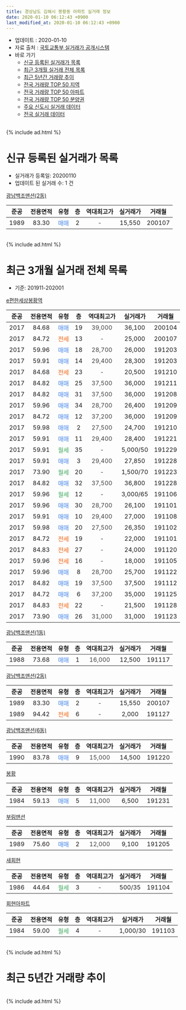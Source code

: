 ```yaml
---
title: 경상남도 김해시 봉황동 아파트 실거래 정보
date: 2020-01-10 06:12:43 +0900
last_modified_at: 2020-01-10 06:12:43 +0900
---
```


* 업데이트 : 2020-01-10
* 자료 출처 : [국토교통부 실거래가 공개시스템](http://rt.molit.go.kr)
* 바로 가기
    * [신규 등록된 실거래가 목록](#신규-등록된-실거래가-목록)
    * [최근 3개월 실거래 전체 목록](#최근-3개월-실거래-전체-목록)
    * [최근 5년간 거래량 추이](#최근-5년간-거래량-추이)
    * [전국 거래량 TOP 50 지역](https://inasie.github.io/apt-trade-info/최근-3개월-전국에서-가장-거래가-많이-발생한-지역)
    * [전국 거래량 TOP 50 아파트](https://inasie.github.io/apt-trade-info/최근-3개월-전국에서-가장-거래가-많이-발생한-아파트)
    * [전국 거래량 TOP 50 분양권](https://inasie.github.io/apt-trade-info/최근-3개월-전국에서-가장-거래가-많이-발생한-분양권)
    * [주요 신도시 실거래 데이터](https://inasie.github.io/apt-trade-info/주요-신도시)
    * [전국 실거래 데이터](https://inasie.github.io/apt-trade-info/전국)
<br>
{% include ad.html %}
<br>

# 신규 등록된 실거래가 목록
* 실거래가 등록일: 20200110
* 업데이트 된 실거래 수: 1 건


[광남백조맨션(2동)](https://search.naver.com/search.naver?query=%EA%B2%BD%EC%83%81%EB%82%A8%EB%8F%84+%EA%B9%80%ED%95%B4%EC%8B%9C+%EB%B4%89%ED%99%A9%EB%8F%99+%EA%B4%91%EB%82%A8%EB%B0%B1%EC%A1%B0%EB%A7%A8%EC%85%98%282%EB%8F%99%29)

|준공|전용면적|유형|층|역대최고가|실거래가|거래월|
|:---:|:---:|:---:|:---:|:---:|:---:|:---:|
|1989|83.30|<span style="color:#4285f3">매매</span>|2|<span style="color:#444444">-</span>|15,550|200107|


<br>
{% include ad.html %}
<br>

# 최근 3개월 실거래 전체 목록
* 기준: 201911-202001


[e편한세상봉황역](https://search.naver.com/search.naver?query=%EA%B2%BD%EC%83%81%EB%82%A8%EB%8F%84+%EA%B9%80%ED%95%B4%EC%8B%9C+%EB%B4%89%ED%99%A9%EB%8F%99+e%ED%8E%B8%ED%95%9C%EC%84%B8%EC%83%81%EB%B4%89%ED%99%A9%EC%97%AD)

|준공|전용면적|유형|층|역대최고가|실거래가|거래월|
|:---:|:---:|:---:|:---:|:---:|:---:|:---:|
|2017|84.68|<span style="color:#4285f3">매매</span>|19|<span style="color:#444444">39,000</span>|36,100|200104|
|2017|84.72|<span style="color:#ff5a00">전세</span>|13|<span style="color:#444444">-</span>|25,000|200107|
|2017|59.96|<span style="color:#4285f3">매매</span>|18|<span style="color:#444444">28,700</span>|26,000|191203|
|2017|59.91|<span style="color:#4285f3">매매</span>|14|<span style="color:#444444">29,400</span>|28,300|191203|
|2017|84.68|<span style="color:#ff5a00">전세</span>|23|<span style="color:#444444">-</span>|20,500|191210|
|2017|84.82|<span style="color:#4285f3">매매</span>|25|<span style="color:#444444">37,500</span>|36,000|191211|
|2017|84.82|<span style="color:#4285f3">매매</span>|31|<span style="color:#444444">37,500</span>|36,000|191208|
|2017|59.96|<span style="color:#4285f3">매매</span>|34|<span style="color:#444444">28,700</span>|26,400|191209|
|2017|84.72|<span style="color:#4285f3">매매</span>|12|<span style="color:#444444">37,200</span>|36,000|191209|
|2017|59.98|<span style="color:#4285f3">매매</span>|2|<span style="color:#444444">27,500</span>|24,700|191210|
|2017|59.91|<span style="color:#4285f3">매매</span>|11|<span style="color:#444444">29,400</span>|28,400|191221|
|2017|59.91|<span style="color:#34a853">월세</span>|35|<span style="color:#444444">-</span>|5,000/50|191229|
|2017|59.91|<span style="color:#4285f3">매매</span>|3|<span style="color:#444444">29,400</span>|27,850|191228|
|2017|73.90|<span style="color:#34a853">월세</span>|20|<span style="color:#444444">-</span>|1,500/70|191223|
|2017|84.82|<span style="color:#4285f3">매매</span>|32|<span style="color:#444444">37,500</span>|36,800|191228|
|2017|59.96|<span style="color:#34a853">월세</span>|12|<span style="color:#444444">-</span>|3,000/65|191106|
|2017|59.96|<span style="color:#4285f3">매매</span>|30|<span style="color:#444444">28,700</span>|26,100|191101|
|2017|59.91|<span style="color:#4285f3">매매</span>|10|<span style="color:#444444">29,400</span>|27,000|191108|
|2017|59.98|<span style="color:#4285f3">매매</span>|20|<span style="color:#444444">27,500</span>|26,350|191102|
|2017|84.72|<span style="color:#ff5a00">전세</span>|19|<span style="color:#444444">-</span>|22,000|191101|
|2017|84.83|<span style="color:#ff5a00">전세</span>|27|<span style="color:#444444">-</span>|24,000|191120|
|2017|59.96|<span style="color:#ff5a00">전세</span>|16|<span style="color:#444444">-</span>|18,000|191105|
|2017|59.96|<span style="color:#4285f3">매매</span>|8|<span style="color:#444444">28,700</span>|25,700|191122|
|2017|84.82|<span style="color:#4285f3">매매</span>|19|<span style="color:#444444">37,500</span>|37,500|191112|
|2017|84.72|<span style="color:#4285f3">매매</span>|6|<span style="color:#444444">37,200</span>|35,000|191125|
|2017|84.83|<span style="color:#ff5a00">전세</span>|22|<span style="color:#444444">-</span>|21,500|191128|
|2017|73.90|<span style="color:#4285f3">매매</span>|26|<span style="color:#444444">31,000</span>|31,000|191123|

[광남백조맨션(1동)](https://search.naver.com/search.naver?query=%EA%B2%BD%EC%83%81%EB%82%A8%EB%8F%84+%EA%B9%80%ED%95%B4%EC%8B%9C+%EB%B4%89%ED%99%A9%EB%8F%99+%EA%B4%91%EB%82%A8%EB%B0%B1%EC%A1%B0%EB%A7%A8%EC%85%98%281%EB%8F%99%29)

|준공|전용면적|유형|층|역대최고가|실거래가|거래월|
|:---:|:---:|:---:|:---:|:---:|:---:|:---:|
|1988|73.68|<span style="color:#4285f3">매매</span>|1|<span style="color:#444444">16,000</span>|12,500|191117|

[광남백조맨션(2동)](https://search.naver.com/search.naver?query=%EA%B2%BD%EC%83%81%EB%82%A8%EB%8F%84+%EA%B9%80%ED%95%B4%EC%8B%9C+%EB%B4%89%ED%99%A9%EB%8F%99+%EA%B4%91%EB%82%A8%EB%B0%B1%EC%A1%B0%EB%A7%A8%EC%85%98%282%EB%8F%99%29)

|준공|전용면적|유형|층|역대최고가|실거래가|거래월|
|:---:|:---:|:---:|:---:|:---:|:---:|:---:|
|1989|83.30|<span style="color:#4285f3">매매</span>|2|<span style="color:#444444">-</span>|15,550|200107|
|1989|94.42|<span style="color:#ff5a00">전세</span>|6|<span style="color:#444444">-</span>|2,000|191127|

[광남백조맨션(6동)](https://search.naver.com/search.naver?query=%EA%B2%BD%EC%83%81%EB%82%A8%EB%8F%84+%EA%B9%80%ED%95%B4%EC%8B%9C+%EB%B4%89%ED%99%A9%EB%8F%99+%EA%B4%91%EB%82%A8%EB%B0%B1%EC%A1%B0%EB%A7%A8%EC%85%98%286%EB%8F%99%29)

|준공|전용면적|유형|층|역대최고가|실거래가|거래월|
|:---:|:---:|:---:|:---:|:---:|:---:|:---:|
|1990|83.78|<span style="color:#4285f3">매매</span>|9|<span style="color:#444444">15,000</span>|14,500|191220|

[봉황](https://search.naver.com/search.naver?query=%EA%B2%BD%EC%83%81%EB%82%A8%EB%8F%84+%EA%B9%80%ED%95%B4%EC%8B%9C+%EB%B4%89%ED%99%A9%EB%8F%99+%EB%B4%89%ED%99%A9)

|준공|전용면적|유형|층|역대최고가|실거래가|거래월|
|:---:|:---:|:---:|:---:|:---:|:---:|:---:|
|1984|59.13|<span style="color:#4285f3">매매</span>|5|<span style="color:#444444">11,000</span>|6,500|191231|

[부림맨션](https://search.naver.com/search.naver?query=%EA%B2%BD%EC%83%81%EB%82%A8%EB%8F%84+%EA%B9%80%ED%95%B4%EC%8B%9C+%EB%B4%89%ED%99%A9%EB%8F%99+%EB%B6%80%EB%A6%BC%EB%A7%A8%EC%85%98)

|준공|전용면적|유형|층|역대최고가|실거래가|거래월|
|:---:|:---:|:---:|:---:|:---:|:---:|:---:|
|1989|75.60|<span style="color:#4285f3">매매</span>|2|<span style="color:#444444">12,000</span>|9,100|191205|

[새회현](https://search.naver.com/search.naver?query=%EA%B2%BD%EC%83%81%EB%82%A8%EB%8F%84+%EA%B9%80%ED%95%B4%EC%8B%9C+%EB%B4%89%ED%99%A9%EB%8F%99+%EC%83%88%ED%9A%8C%ED%98%84)

|준공|전용면적|유형|층|역대최고가|실거래가|거래월|
|:---:|:---:|:---:|:---:|:---:|:---:|:---:|
|1986|44.64|<span style="color:#34a853">월세</span>|3|<span style="color:#444444">-</span>|500/35|191104|

[회현아파트](https://search.naver.com/search.naver?query=%EA%B2%BD%EC%83%81%EB%82%A8%EB%8F%84+%EA%B9%80%ED%95%B4%EC%8B%9C+%EB%B4%89%ED%99%A9%EB%8F%99+%ED%9A%8C%ED%98%84%EC%95%84%ED%8C%8C%ED%8A%B8)

|준공|전용면적|유형|층|역대최고가|실거래가|거래월|
|:---:|:---:|:---:|:---:|:---:|:---:|:---:|
|1984|59.00|<span style="color:#34a853">월세</span>|4|<span style="color:#444444">-</span>|1,000/30|191103|


<br>
{% include ad.html %}
<br>

# 최근 5년간 거래량 추이


<div style="width:100%;">
    <canvas id="deal_progress" height="200"></canvas>
</div>

<script>
new Chart(document.getElementById("deal_progress"), {
    type: 'line',
    data: {
        labels: ['201501','201502','201503','201504','201505','201506','201507','201508','201509','201510','201511','201512','201601','201602','201603','201604','201605','201606','201607','201608','201609','201610','201611','201612','201701','201702','201703','201704','201705','201706','201707','201708','201709','201710','201711','201712','201801','201802','201803','201804','201805','201806','201807','201808','201809','201810','201811','201812','201901','201902','201903','201904','201905','201906','201907','201908','201909','201910','201911','201912','202001'],
        datasets: [{
            label: '매매',
            pointRadius: 1,
            data: [3, 2, 3, 2, 4, 4, 3, 1, 3, 2, 7, 9, 8, 3, 4, 7, 2, 3, 2, 1, 1, 2, 4, 2, 3, 3, 4, 2, 4, 2, 2, 2, 3, 9, 3, 2, 2, 6, 1, 4, 3, 3, 1, 2, 2, 8, 2, 2, 2, 5, 8, 1, 5, 3, 3, 3, 6, 5, 8, 13, 2],
            borderColor: "rgba(255, 201, 14, 1)",
            backgroundColor: "rgba(255, 201, 14, 0.5)",
            fill: false,
            lineTension: 0
        },{
            label: '전월세',
            pointRadius: 1,
            data: [1, 3, 3, 2, 4, 0, 2, 2, 2, 2, 1, 1, 2, 0, 1, 5, 4, 1, 0, 0, 2, 0, 0, 3, 0, 4, 3, 8, 14, 23, 26, 33, 34, 22, 19, 7, 4, 5, 3, 6, 3, 2, 0, 1, 2, 1, 1, 6, 3, 3, 7, 6, 10, 6, 12, 10, 14, 9, 8, 3, 1],
            borderColor: "rgba(0, 141, 185, 1)",
            backgroundColor: "rgba(0, 141, 185, 0.5)",
            fill: false,
            lineTension: 0
        }
        ]
    },
    options: {
        responsive: true,
        title: {
            display: false
        },
        tooltips: {
            mode: 'index',
            intersect: false
        },
        hover: {
            mode: 'nearest',
            intersect: true
        },
        scales: {
            xAxes: [{
                display: true,
                scaleLabel: {
                    display: true,
                    labelString: '년/월'
                }
            }],
            yAxes: [{
                display: true,
                ticks: {
                    suggestedMin: 0,
                },
                scaleLabel: {
                    display: true,
                    labelString: '실거래 수'
                }
            }]
        }
    }
});

</script>


<br>
{% include ad.html %}
<br>

